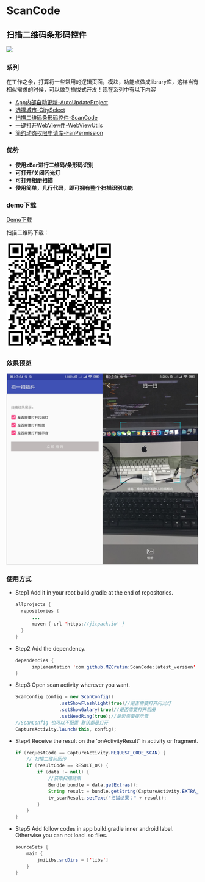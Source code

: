# **ScanCode**

## 扫描二维码条形码控件

[![](https://jitpack.io/v/MZCretin/ScanCode.svg)](https://jitpack.io/#MZCretin/ScanCode)

### 系列

在工作之余，打算将一些常用的逻辑页面，模块，功能点做成library库，这样当有相似需求的时候，可以做到插拔式开发！现在系列中有以下内容

+ [App内部自动更新-AutoUpdateProject](https://github.com/MZCretin/AutoUpdateProject)
+ [选择城市-CitySelect](https://github.com/MZCretin/CitySelect)
+ [扫描二维码条形码控件-ScanCode](https://github.com/MZCretin/CitySeScanCode)
+ [一键打开WebView件-WebViewUtils](https://github.com/MZCretin/WebViewUtils)
+ [简约动态权限申请库-FanPermission](https://github.com/MZCretin/FanPermission)

### 优势

+ **使用zBar进行二维码/条形码识别**
+ **可打开/关闭闪光灯**
+ **可打开相册扫描**
+ **使用简单，几行代码，即可拥有整个扫描识别功能**

### demo下载

[Demo下载](https://raw.githubusercontent.com/MZCretin/ScanCode/master/pic/demo.apk)

扫描二维码下载：

<img src="./pic/erweima.png"/>

### 效果预览

<div style="background:#e3e3e3; color:#FFF" align=center ><img width="250" height="500" src="./pic/111.jpg"/><img width="250" height="500" src="./pic/222.jpg"/></div>

### 使用方式

+ Step1 Add it in your root build.gradle at the end of repositories.

  ```java
  allprojects {
  	repositories {
  		...
  		maven { url 'https://jitpack.io' }
  	}
  }
  ```

+ Step2 Add the dependency.

  ```java
  dependencies {
  		implementation 'com.github.MZCretin:ScanCode:latest_version'
  }
  ```

+ Step3 Open scan activity wherever you want.
  ```java
  ScanConfig config = new ScanConfig()
                  .setShowFlashlight(true)//是否需要打开闪光灯
                  .setShowGalary(true)//是否需要打开相册
                  .setNeedRing(true);//是否需要提示音
  //ScanConfig 也可以不配置 默认都是打开
  CaptureActivity.launch(this, config);
  ```

+ Step4 Receive the result on the 'onActivityResult' in activity or fragment.
  ```java
  if (requestCode == CaptureActivity.REQUEST_CODE_SCAN) {
      // 扫描二维码回传
      if (resultCode == RESULT_OK) {
          if (data != null) {
              //获取扫描结果
              Bundle bundle = data.getExtras();
              String result = bundle.getString(CaptureActivity.EXTRA_SCAN_RESULT);
              tv_scanResult.setText("扫描结果：" + result);
          }
      }
  }
  ```

+ Step5 Add follow codes in app build.gradle inner android label. Otherwise you can not load .so files.
  ```java
  sourceSets {
      main {
          jniLibs.srcDirs = ['libs']
      }
  }
  ```